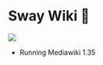 # Sway Wiki 📖

![](https://gitlab.com/sway-me/wiki/badges/development/pipeline.svg)

- Running Mediawiki 1.35




